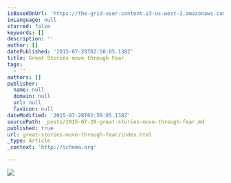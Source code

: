 ```yaml
---
isBasedOnUrl: 'https://the-grid-user-content.s3-us-west-2.amazonaws.com/37d9cdc0-e985-4eb1-8e0c-612c700c9265.jpg'
inLanguage: null
starred: false
keywords: []
description: ''
author: []
datePublished: '2015-07-28T02:50:05.138Z'
title: Great Stories move through Fear
tags:
  - ''
authors: []
publisher:
  name: null
  domain: null
  url: null
  favicon: null
dateModified: '2015-07-28T02:50:05.138Z'
sourcePath: _posts/2015-07-28-great-stories-move-through-fear.md
published: true
url: great-stories-move-through-fear/index.html
_type: Article
_context: 'http://schema.org'

---
```

![](https://the-grid-user-content.s3-us-west-2.amazonaws.com/37d9cdc0-e985-4eb1-8e0c-612c700c9265.jpg)
